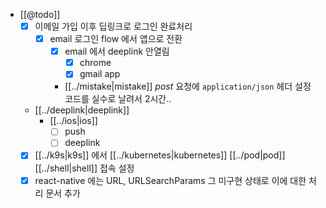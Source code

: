 - [[@todo]]
  - [X] 이메일 가입 이후 딥링크로 로그인 완료처리
    - [X] email 로그인 flow 에서 앱으로 전환
      - [X] email 에서 deeplink 안열림
        - [X] chrome
        - [X] gmail app
      - [[../mistake|mistake]] *post* 요청에 `application/json` 헤더 설정 코드를 실수로 날려서 2시간..
  - [[../deeplink|deeplink]]
    - [[../ios|ios]]
      - [ ] push
      - [ ] deeplink
  - [X] [[../k9s|k9s]] 에서 [[../kubernetes|kubernetes]] [[../pod|pod]] [[../shell|shell]] 접속 설정
  - [X] react-native 에는 URL, URLSearchParams 그 미구현 상태로 이에 대한 처리 문서 추가
